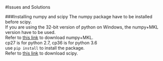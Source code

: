#Issues and Solutions  

###Installing numpy and scipy
The numpy package have to be installed before scipy.  
If you are using the 32-bit version of python on Windows, the numpy+MKL version have to be used.  
Refer to [this link](http://www.lfd.uci.edu/~gohlke/pythonlibs/#numpy) to download numpy+MKL.  
cp27 is for python 2.7, cp36 is for python 3.6  
use `pip install` to install the package.  
Refer to [this link](http://www.lfd.uci.edu/~gohlke/pythonlibs/#scipy) to download scipy.
